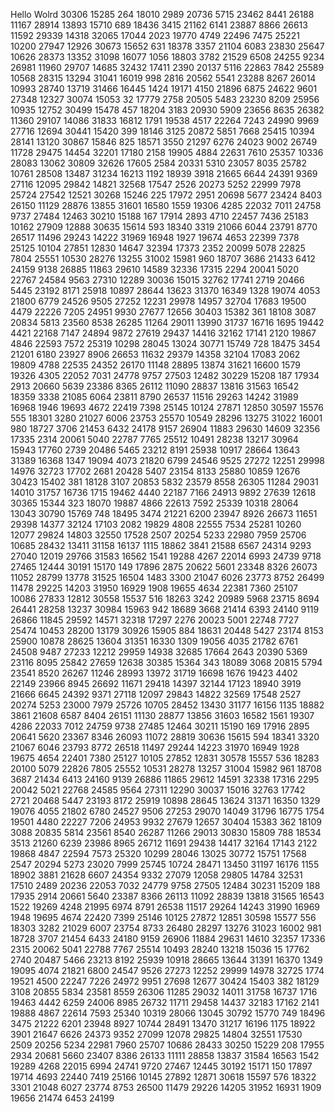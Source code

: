 Hello Wolrd
30306
15285
264
18010
2989
20736
5715
23462
8441
26188
11167
28914
13893
15710
689
18436
3415
21162
6141
23887
8866
26613
11592
29339
14318
32065
17044
2023
19770
4749
22496
7475
25221
10200
27947
12926
30673
15652
631
18378
3357
21104
6083
23830
25647
10626
28373
13352
31098
16077
1056
18803
3782
21529
6508
24255
9234
26981
11960
29707
14685
32432
17411
2390
20137
5116
22863
7842
25589
10568
28315
13294
31041
16019
998
2816
20562
5541
23288
8267
26014
10993
28740
13719
31466
16445
1424
19171
4150
21896
6875
24622
9601
27348
12327
30074
15053
32
17779
2758
20505
5483
23230
8209
25956
10935
12752
30499
15478
457
18204
3183
20930
5909
23656
8635
26382
11360
29107
14086
31833
16812
1791
19538
4517
22264
7243
24990
9969
27716
12694
30441
15420
399
18146
3125
20872
5851
7668
25415
10394
28141
13120
30867
15846
825
18571
3550
21297
6276
24023
9002
26749
11728
29475
14454
32201
17180
2158
19905
4884
22631
7610
25357
10336
28083
13062
30809
32626
17605
2584
20331
5310
23057
8035
25782
10761
28508
13487
31234
16213
1192
18939
3918
21665
6644
24391
9369
27116
12095
29842
14821
32568
17547
2526
20273
5252
22999
7978
25724
27542
12521
30268
15246
225
17972
2951
20698
5677
23424
8403
26150
11129
28876
13855
31601
16580
1559
19306
4285
22032
7011
24758
9737
27484
12463
30210
15188
167
17914
2893
4710
22457
7436
25183
10162
27909
12888
30635
15614
593
18340
3319
21066
6044
23791
8770
26517
11496
29243
14222
31969
16948
1927
19674
4653
22399
7378
25125
10104
27851
12830
14647
32394
17373
2352
20099
5078
22825
7804
25551
10530
28276
13255
31002
15981
960
18707
3686
21433
6412
24159
9138
26885
11863
29610
14589
32336
17315
2294
20041
5020
22767
24584
9563
27310
12289
30036
15015
32762
17741
2719
20466
5445
23192
8171
25918
10897
28644
13623
31370
16349
1328
19074
4053
21800
6779
24526
9505
27252
12231
29978
14957
32704
17683
19500
4479
22226
7205
24951
9930
27677
12656
30403
15382
361
18108
3087
20834
5813
23560
8538
26285
11264
29011
13990
31737
16716
1695
19442
4421
22168
7147
24894
9872
27619
29437
14416
32162
17141
2120
19867
4846
22593
7572
25319
10298
28045
13024
30771
15749
728
18475
3454
21201
6180
23927
8906
26653
11632
29379
14358
32104
17083
2062
19809
4788
22535
24352
26170
11148
28895
13874
31621
16600
1579
19326
4305
22052
7031
24778
9757
27503
12482
30229
15208
187
17934
2913
20660
5639
23386
8365
26112
11090
28837
13816
31563
16542
18359
3338
21085
6064
23811
8790
26537
11516
29263
14242
31989
16968
1946
19693
4672
22419
7398
25145
10124
27871
12850
30597
15576
555
18301
3280
21027
6006
23753
25570
10549
28296
13275
31022
16001
980
18727
3706
21453
6432
24178
9157
26904
11883
29630
14609
32356
17335
2314
20061
5040
22787
7765
25512
10491
28238
13217
30964
15943
17760
2739
20486
5465
23212
8191
25938
10917
28664
13643
31389
16368
1347
19094
4073
21820
6799
24546
9525
27272
12251
29998
14976
32723
17702
2681
20428
5407
23154
8133
25880
10859
12676
30423
15402
381
18128
3107
20853
5832
23579
8558
26305
11284
29031
14010
31757
16736
1715
19462
4440
22187
7166
24913
9892
27639
12618
30365
15344
323
18070
19887
4866
22613
7592
25339
10318
28064
13043
30790
15769
748
18495
3474
21221
6200
23947
8926
26673
11651
29398
14377
32124
17103
2082
19829
4808
22555
7534
25281
10260
12077
29824
14803
32550
17528
2507
20254
5233
22980
7959
25706
10685
28432
13411
31158
16137
1115
18862
3841
21588
6567
24314
9293
27040
12019
29766
31583
16562
1541
19288
4267
22014
6993
24739
9718
27465
12444
30191
15170
149
17896
2875
20622
5601
23348
8326
26073
11052
28799
13778
31525
16504
1483
3300
21047
6026
23773
8752
26499
11478
29225
14203
31950
16929
1908
19655
4634
22381
7360
25107
10086
27833
12812
30558
15537
516
18263
3242
20989
5968
23715
8694
26441
28258
13237
30984
15963
942
18689
3668
21414
6393
24140
9119
26866
11845
29592
14571
32318
17297
2276
20023
5001
22748
7727
25474
10453
28200
13179
30926
15905
884
18631
20448
5427
23174
8153
25900
10878
28625
13604
31351
16330
1309
19056
4035
21782
6761
24508
9487
27233
12212
29959
14938
32685
17664
2643
20390
5369
23116
8095
25842
27659
12638
30385
15364
343
18089
3068
20815
5794
23541
8520
26267
11246
28993
13972
31719
16698
1676
19423
4402
22149
23966
8945
26692
11671
29418
14397
32144
17123
18940
3919
21666
6645
24392
9371
27118
12097
29843
14822
32569
17548
2527
20274
5253
23000
7979
25726
10705
28452
13430
31177
16156
1135
18882
3861
21608
6587
8404
26151
11130
28877
13856
31603
16582
1561
19307
4286
22033
7012
24759
9738
27485
12464
30211
15190
169
17916
2895
20641
5620
23367
8346
26093
11072
28819
30636
15615
594
18341
3320
21067
6046
23793
8772
26518
11497
29244
14223
31970
16949
1928
19675
4654
22401
7380
25127
10105
27852
12831
30578
15557
536
18283
20100
5079
22826
7805
25552
10531
28278
13257
31004
15982
961
18708
3687
21434
6413
24160
9139
26886
11865
29612
14591
32338
17316
2295
20042
5021
22768
24585
9564
27311
12290
30037
15016
32763
17742
2721
20468
5447
23193
8172
25919
10898
28645
13624
31371
16350
1329
19076
4055
21802
6780
24527
9506
27253
29070
14049
31796
16775
1754
19501
4480
22227
7206
24953
9932
27679
12657
30404
15383
362
18109
3088
20835
5814
23561
8540
26287
11266
29013
30830
15809
788
18534
3513
21260
6239
23986
8965
26712
11691
29438
14417
32164
17143
2122
19868
4847
22594
7573
25320
10299
28046
13025
30772
15751
17568
2547
20294
5273
23020
7999
25745
10724
28471
13450
31197
16176
1155
18902
3881
21628
6607
24354
9332
27079
12058
29805
14784
32531
17510
2489
20236
22053
7032
24779
9758
27505
12484
30231
15209
188
17935
2914
20661
5640
23387
8366
26113
11092
28839
13818
31565
16543
1522
19269
4248
21995
6974
8791
26538
11517
29264
14243
31990
16969
1948
19695
4674
22420
7399
25146
10125
27872
12851
30598
15577
556
18303
3282
21029
6007
23754
8733
26480
28297
13276
31023
16002
981
18728
3707
21454
6433
24180
9159
26906
11884
29631
14610
32357
17336
2315
20062
5041
22788
7767
25514
10493
28240
13218
15036
15
17762
2740
20487
5466
23213
8192
25939
10918
28665
13644
31391
16370
1349
19095
4074
21821
6800
24547
9526
27273
12252
29999
14978
32725
1774
19521
4500
22247
7226
24972
9951
27698
12677
30424
15403
382
18129
3108
20855
5834
23581
8559
26306
11285
29032
14011
31758
16737
1716
19463
4442
6259
24006
8985
26732
11711
29458
14437
32183
17162
2141
19888
4867
22614
7593
25340
10319
28066
13045
30792
15770
749
18496
3475
21222
6201
23948
8927
10744
28491
13470
31217
16196
1175
18922
3901
21647
6626
24373
9352
27099
12078
29825
14804
32551
17530
2509
20256
5234
22981
7960
25707
10686
28433
30250
15229
208
17955
2934
20681
5660
23407
8386
26133
11111
28858
13837
31584
16563
1542
19289
4268
22015
6994
24741
9720
27467
12445
30192
15171
150
17897
19714
4693
22440
7419
25166
10145
27892
12871
30618
15597
576
18322
3301
21048
6027
23774
8753
26500
11479
29226
14205
31952
16931
1909
19656
21474
6453
24199
